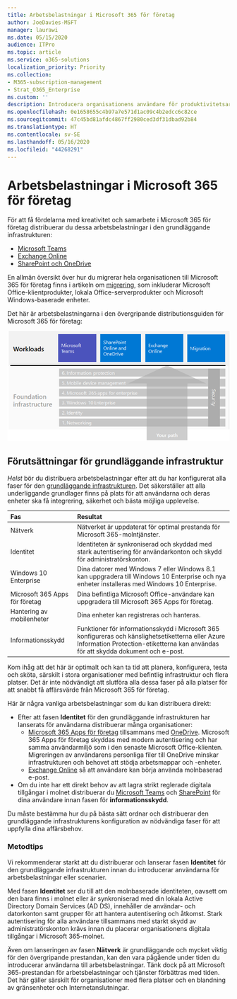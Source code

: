 ```yaml
---
title: Arbetsbelastningar i Microsoft 365 för företag
author: JoeDavies-MSFT
manager: laurawi
ms.date: 05/15/2020
audience: ITPro
ms.topic: article
ms.service: o365-solutions
localization_priority: Priority
ms.collection:
- M365-subscription-management
- Strat_O365_Enterprise
ms.custom: ''
description: Introducera organisationens användare för produktivitetsarbetsbelastningarna i Microsoft 365 för företag.
ms.openlocfilehash: 0e1658655c4b97a7e571d1ac09c4b2edcc6c82ce
ms.sourcegitcommit: 47c45bd81afdc4867ff2980ced3df31dbad92b84
ms.translationtype: HT
ms.contentlocale: sv-SE
ms.lasthandoff: 05/16/2020
ms.locfileid: "44268291"
---
```

# <a name="microsoft-365-for-enterprise-workloads"></a>Arbetsbelastningar i Microsoft 365 för företag

För att få fördelarna med kreativitet och samarbete i Microsoft 365 för företag distribuerar du dessa arbetsbelastningar i den grundläggande infrastrukturen:

- [Microsoft Teams](teams-workload.md)
- [Exchange Online](exchangeonline-workload.md)
- [SharePoint och OneDrive](sharepoint-online-onedrive-workload.md)

En allmän översikt över hur du migrerar hela organisationen till Microsoft 365 för företag finns i artikeln om [migrering](migration-microsoft-365-enterprise-workload.md), som inkluderar Microsoft Office-klientprodukter, lokala Office-serverprodukter och Microsoft Windows-baserade enheter.

Det här är arbetsbelastningarna i den övergripande distributionsguiden för Microsoft 365 för företag:

![Arbetsbelastningarna i den övergripande distributionsguiden för Microsoft 365 för företag](../media/deploy-workloads/m365-deploy-content-arch-workloads.png)

## <a name="foundation-infrastructure-prerequisites"></a>Förutsättningar för grundläggande infrastruktur

*Helst* bör du distribuera arbetsbelastningar efter att du har konfigurerat alla faser för den [grundläggande infrastrukturen](deploy-foundation-infrastructure.md). Det säkerställer att alla underliggande grundlager finns på plats för att användarna och deras enheter ska få integrering, säkerhet och bästa möjliga upplevelse.

| Fas | Resultat |
|:-------|:-----|
| Nätverk | Nätverket är uppdaterat för optimal prestanda för Microsoft 365-molntjänster. |
| Identitet | Identiteten är synkroniserad och skyddad med stark autentisering för användarkonton och skydd för administratörskonton. |
| Windows 10 Enterprise | Dina datorer med Windows 7 eller Windows 8.1 kan uppgradera till Windows 10 Enterprise och nya enheter installeras med Windows 10 Enterprise. |
|  Microsoft 365 Apps för företag | Dina befintliga Microsoft Office-användare kan uppgradera till Microsoft 365 Apps för företag. |
| Hantering av mobilenheter | Dina enheter kan registreras och hanteras. |
| Informationsskydd | Funktioner för informationsskydd i Microsoft 365 konfigureras och känslighetsetiketterna eller Azure Information Protection-etiketterna kan användas för att skydda dokument och e-post. |

Kom ihåg att det här är optimalt och kan ta tid att planera, konfigurera, testa och sköta, särskilt i stora organisationer med befintlig infrastruktur och flera platser. Det är inte nödvändigt att slutföra alla dessa faser på alla platser för att snabbt få affärsvärde från Microsoft 365 för företag. 

Här är några vanliga arbetsbelastningar som du kan distribuera direkt: 

- Efter att fasen **Identitet** för den grundläggande infrastrukturen har lanserats för användarna distribuerar många organisationer:
  - [Microsoft 365 Apps för företag](office365proplus-infrastructure.md) tillsammans med [OneDrive](https://docs.microsoft.com/onedrive/plan-onedrive-enterprise). Microsoft  365 Apps för företag skyddas med modern autentisering och har samma användarmiljö som i den senaste Microsoft Office-klienten. Migreringen av användarens personliga filer till OneDrive minskar infrastrukturen och behovet att stödja arbetsmappar och -enheter.
  - [Exchange Online](exchangeonline-workload.md) så att användare kan börja använda molnbaserad e-post.
- Om du inte har ett direkt behov av att lagra strikt reglerade digitala tillgångar i molnet distribuerar du [Microsoft Teams](teams-workload.md) och [SharePoint](sharepoint-online-onedrive-workload.md) för dina användare innan fasen för **informationsskydd**.

Du måste bestämma hur du på bästa sätt ordnar och distribuerar den grundläggande infrastrukturens konfiguration av nödvändiga faser för att uppfylla dina affärsbehov.

### <a name="best-practice"></a>Metodtips

Vi rekommenderar starkt att du distribuerar och lanserar fasen **Identitet** för den grundläggande infrastrukturen innan du introducerar användarna för arbetsbelastningar eller scenarier.

Med fasen **Identitet** ser du till att den molnbaserade identiteten, oavsett om den bara finns i molnet eller är synkroniserad med din lokala Active Directory Domain Services (AD DS), innehåller de användar- och datorkonton samt grupper för att hantera autentisering och åtkomst. Stark autentisering för alla användare tillsammans med starkt skydd av administratörskonton krävs innan du placerar organisationens digitala tillgångar i Microsoft 365-molnet.

Även om lanseringen av fasen **Nätverk** är grundläggande och mycket viktig för den övergripande prestandan, kan den vara pågående under tiden du introducerar användarna till arbetsbelastningar. Tänk dock på att Microsoft 365-prestandan för arbetsbelastningar och tjänster förbättras med tiden. Det här gäller särskilt för organisationer med flera platser och en blandning av gränsenheter och Internetanslutningar.
